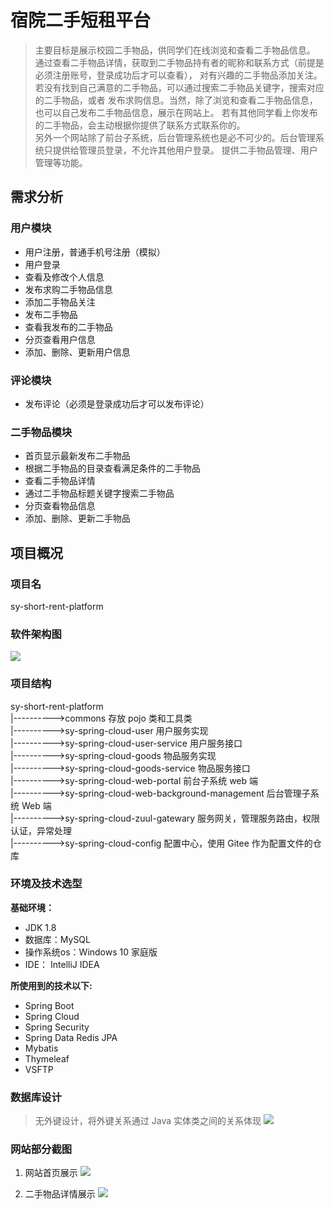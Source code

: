 # 宿院二手短租平台
>主要目标是展示校园二手物品，供同学们在线浏览和查看二手物品信息。<br/>
>通过查看二手物品详情，获取到二手物品持有者的昵称和联系方式（前提是必须注册账号，登录成功后才可以查看），
>对有兴趣的二手物品添加关注。若没有找到自己满意的二手物品，可以通过搜索二手物品关键字，搜索对应的二手物品，或者
>发布求购信息。当然，除了浏览和查看二手物品信息，也可以自己发布二手物品信息，展示在网站上。
>若有其他同学看上你发布的二手物品，会主动根据你提供了联系方式联系你的。<br/>
>另外一个网站除了前台子系统，后台管理系统也是必不可少的。后台管理系统只提供给管理员登录，不允许其他用户登录。
>提供二手物品管理、用户管理等功能。

## 需求分析

### 用户模块
- 用户注册，普通手机号注册（模拟）
- 用户登录
- 查看及修改个人信息
- 发布求购二手物品信息
- 添加二手物品关注
- 发布二手物品
- 查看我发布的二手物品
- 分页查看用户信息
- 添加、删除、更新用户信息
 
### 评论模块
- 发布评论（必须是登录成功后才可以发布评论）

### 二手物品模块
- 首页显示最新发布二手物品
- 根据二手物品的目录查看满足条件的二手物品
- 查看二手物品详情
- 通过二手物品标题关键字搜索二手物品
- 分页查看物品信息  
- 添加、删除、更新二手物品

## 项目概况

### 项目名
sy-short-rent-platform

### 软件架构图
![](http://img.zwer.xyz/blog/20190902202519.png)

### 项目结构
sy-short-rent-platform<br/>
|---------->commons   存放 pojo 类和工具类<br/>
|---------->sy-spring-cloud-user 用户服务实现<br/>
|---------->sy-spring-cloud-user-service 用户服务接口<br/>
|---------->sy-spring-cloud-goods 物品服务实现<br/>
|---------->sy-spring-cloud-goods-service 物品服务接口<br/>
|---------->sy-spring-cloud-web-portal 前台子系统 web 端 <br/>
|---------->sy-spring-cloud-web-background-management 后台管理子系统 Web 端<br/>
|---------->sy-spring-cloud-zuul-gatewary 服务网关，管理服务路由，权限认证，异常处理<br/>
|---------->sy-spring-cloud-config 配置中心，使用 Gitee 作为配置文件的仓库<br/>



### 环境及技术选型

**基础环境：**  
- JDK 1.8<br/>
- 数据库：MySQL<br/>
- 操作系统os：Windows 10 家庭版<br/>
- IDE： IntelliJ IDEA <br/>

**所使用到的技术以下:** 
- Spring Boot 
- Spring Cloud 
- Spring Security 
- Spring Data Redis JPA 
- Mybatis 
- Thymeleaf 
- VSFTP
 
 
### 数据库设计
> 无外键设计，将外键关系通过 Java 实体类之间的关系体现
![](http://img.zwer.xyz/blog/20190902154013.png)	
	
### 网站部分截图
1. 网站首页展示
![](http://img.zwer.xyz/blog/20190902164256.png)

2. 二手物品详情展示
![](http://img.zwer.xyz/blog/20190902164402.png)
	
